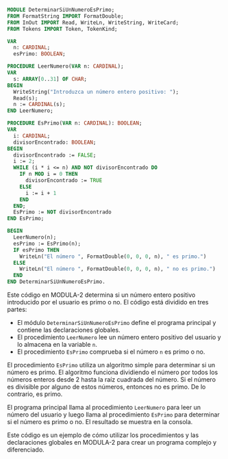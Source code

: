 ```modula-2
MODULE DeterminarSiUnNumeroEsPrimo;
FROM FormatString IMPORT FormatDouble;
FROM InOut IMPORT Read, WriteLn, WriteString, WriteCard;
FROM Tokens IMPORT Token, TokenKind;

VAR
  n: CARDINAL;
  esPrimo: BOOLEAN;

PROCEDURE LeerNumero(VAR n: CARDINAL);
VAR
  s: ARRAY[0..31] OF CHAR;
BEGIN
  WriteString("Introduzca un número entero positivo: ");
  Read(s);
  n := CARDINAL(s);
END LeerNumero;

PROCEDURE EsPrimo(VAR n: CARDINAL): BOOLEAN;
VAR
  i: CARDINAL;
  divisorEncontrado: BOOLEAN;
BEGIN
  divisorEncontrado := FALSE;
  i := 2;
  WHILE (i * i <= n) AND NOT divisorEncontrado DO
    IF n MOD i = 0 THEN
      divisorEncontrado := TRUE
    ELSE
      i := i + 1
    END
  END;
  EsPrimo := NOT divisorEncontrado
END EsPrimo;

BEGIN
  LeerNumero(n);
  esPrimo := EsPrimo(n);
  IF esPrimo THEN
    WriteLn("El número ", FormatDouble(0, 0, 0, n), " es primo.")
  ELSE
    WriteLn("El número ", FormatDouble(0, 0, 0, n), " no es primo.")
  END
END DeterminarSiUnNumeroEsPrimo.
```

Este código en MODULA-2 determina si un número entero positivo introducido por el usuario es primo o no. El código está dividido en tres partes:

* El módulo `DeterminarSiUnNumeroEsPrimo` define el programa principal y contiene las declaraciones globales.
* El procedimiento `LeerNumero` lee un número entero positivo del usuario y lo almacena en la variable `n`.
* El procedimiento `EsPrimo` comprueba si el número `n` es primo o no.

El procedimiento `EsPrimo` utiliza un algoritmo simple para determinar si un número es primo. El algoritmo funciona dividiendo el número por todos los números enteros desde 2 hasta la raíz cuadrada del número. Si el número es divisible por alguno de estos números, entonces no es primo. De lo contrario, es primo.

El programa principal llama al procedimiento `LeerNumero` para leer un número del usuario y luego llama al procedimiento `EsPrimo` para determinar si el número es primo o no. El resultado se muestra en la consola.

Este código es un ejemplo de cómo utilizar los procedimientos y las declaraciones globales en MODULA-2 para crear un programa complejo y diferenciado.